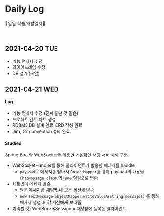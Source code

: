 # Daily Log

📑일일 학습/개발일지📑 

<br>

## 2021-04-20 TUE

- 기능 명세서 수정
- 와이어프레임 수정
- DB 설계 (초안)

## 2021-04-21 WED

#### Log

- 기능 명세서 수정 (진짜 끝난 것 같음)
- 프로젝트 간트 차트 생성
- RDBMS DB 설계 완료, ERD 작성 완료
- Jira, Git convention 정의 완료

#### Studied

Spring Boot와 WebSocket을 이용한 기본적인 채팅 서버 예제 구현

 - WebSocketHandler를 통해 클라이언트가 발송한 메세지를 handle
     - `payload`로 메세지를 받아서 `ObjectMapper`를 통해 payload의 내용을 `ChatMessage.class` 의 java 형식으로 변환
  - 채팅방에 메세지 발송
      - 받은 메세지를 채팅방 내 모든 세션에 발송
      - `new TextMessage(objectMapper.writeValueAsString(message))` 를 통해 메세지 생성 후 각 세션에게 보내줌
  - 기억할 것) WebSocketSession = 채팅방에 등록된 클라이언트
